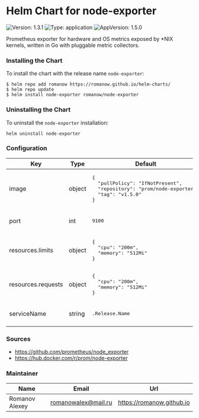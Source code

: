 # Helm Chart for node-exporter

![Version: 1.3.1](https://img.shields.io/badge/Version-1.3.1-informational?style=flat-square) ![Type: application](https://img.shields.io/badge/Type-application-informational?style=flat-square) ![AppVersion: 1.5.0](https://img.shields.io/badge/AppVersion-1.5.0-informational?style=flat-square)

Prometheus exporter for hardware and OS metrics exposed by *NIX kernels, written in Go with pluggable metric collectors.

### Installing the Chart

To install the chart with the release name `node-exporter`:

```shell
$ helm repo add romanow https://romanow.github.io/helm-charts/
$ helm repo update
$ helm install node-exporter romanow/node-exporter
```

### Uninstalling the Chart

To uninstall the `node-exporter` installation:

```shell
helm uninstall node-exporter
```

### Configuration

<table>
	<thead>
		<th>Key</th>
		<th>Type</th>
		<th>Default</th>
		<th>Description</th>
	</thead>
	<tbody>
		<tr>
			<td>image</td>
			<td>object</td>
			<td><pre lang="json">
{
  "pullPolicy": "IfNotPresent",
  "repository": "prom/node-exporter",
  "tag": "v1.5.0"
}
</pre>
</td>
			<td>Image name and version</td>
		</tr>
		<tr>
			<td>port</td>
			<td>int</td>
			<td><pre lang="json">
9100
</pre>
</td>
			<td>Node Exporter port</td>
		</tr>
		<tr>
			<td>resources.limits</td>
			<td>object</td>
			<td><pre lang="json">
{
  "cpu": "200m",
  "memory": "512Mi"
}
</pre>
</td>
			<td>Limited resources</td>
		</tr>
		<tr>
			<td>resources.requests</td>
			<td>object</td>
			<td><pre lang="json">
{
  "cpu": "200m",
  "memory": "512Mi"
}
</pre>
</td>
			<td>Requested resources</td>
		</tr>
		<tr>
			<td>serviceName</td>
			<td>string</td>
			<td><pre lang="">
.Release.Name
</pre>
</td>
			<td>Custom service name</td>
		</tr>
	</tbody>
</table>

### Sources

* <https://github.com/prometheus/node_exporter>
* <https://hub.docker.com/r/prom/node-exporter>

### Maintainer

| Name | Email | Url |
| ---- | ------ | --- |
| Romanov Alexey | <romanowalex@mail.ru> | <https://romanow.github.io> |
